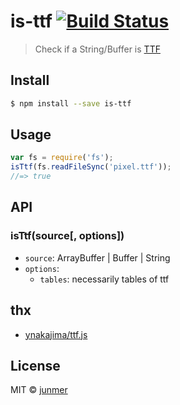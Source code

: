 # is-ttf [![Build Status](https://travis-ci.org/junmer/is-ttf.svg?branch=master)](https://travis-ci.org/junmer/is-ttf)

> Check if a String/Buffer is [TTF](http://en.wikipedia.org/wiki/TrueType)


## Install

```sh
$ npm install --save is-ttf
```

## Usage

```js
var fs = require('fs');
isTtf(fs.readFileSync('pixel.ttf'));
//=> true
```

## API

### isTtf(source[, options])

* `source`: ArrayBuffer | Buffer | String
* `options`:
    * `tables`: necessarily tables of ttf

## thx

- [ynakajima/ttf.js](https://github.com/ynakajima/ttf.js)

## License

MIT © [junmer](https://github.com/junmer/)
